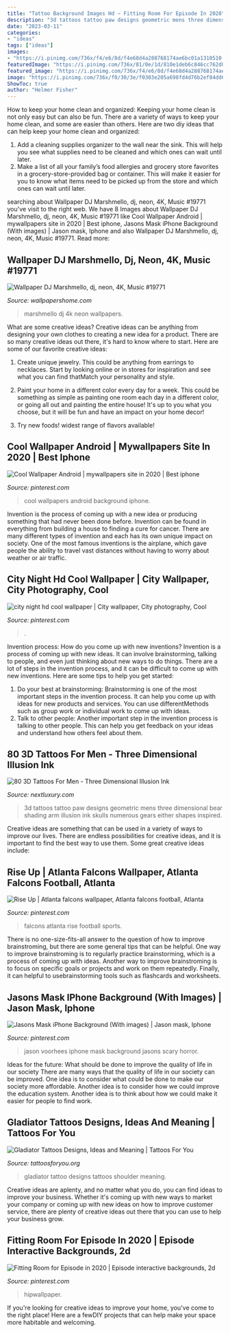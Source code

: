 ```yaml
---
title: "Tattoo Background Images Hd ~ Fitting Room For Episode In 2020"
description: "3d tattoos tattoo paw designs geometric mens three dimensional bear shading arm illusion ink skulls numerous gears either shapes inspired"
date: "2023-03-11"
categories:
- "ideas"
tags: ["ideas"]
images:
- "https://i.pinimg.com/736x/f4/e6/8d/f4e68d4a288768174ae6bc01a1310510.jpg"
featuredImage: "https://i.pinimg.com/736x/81/0e/1d/810e1deb6c846cc762d8ac2e1848b0e0.jpg"
featured_image: "https://i.pinimg.com/736x/f4/e6/8d/f4e68d4a288768174ae6bc01a1310510.jpg"
image: "https://i.pinimg.com/736x/f0/30/3e/f0303e205a698fd4d76b2ef84dd64ed2.jpg"
ShowToc: true
author: "Helmer Fisher"
---
```



How to keep your home clean and organized:
Keeping your home clean is not only easy but can also be fun. There are a variety of ways to keep your home clean, and some are easier than others. Here are two diy ideas that can help keep your home clean and organized:
1. Add a cleaning supplies organizer to the wall near the sink. This will help you see what supplies need to be cleaned and which ones can wait until later.
2. Make a list of all your family’s food allergies and grocery store favorites in a grocery-store-provided bag or container. This will make it easier for you to know what items need to be picked up from the store and which ones can wait until later.

	

		
searching about Wallpaper DJ Marshmello, dj, neon, 4K, Music #19771 you've visit to the right web. We have 8 Images about Wallpaper DJ Marshmello, dj, neon, 4K, Music #19771 like Cool Wallpaper Android | mywallpapers site in 2020 | Best iphone, Jasons Mask iPhone Background (With images) | Jason mask, Iphone and also Wallpaper DJ Marshmello, dj, neon, 4K, Music #19771. Read more:
		
    
## Wallpaper DJ Marshmello, Dj, Neon, 4K, Music #19771

<img loading=lazy src="https://wallpapershome.com/images/wallpapers/dj-marshmello-720x1280-dj-neon-4k-19771.jpg" onerror="this.onerror=null;this.src='https://tse4.mm.bing.net/th?id=OIP.oVtuI7dU2ypLFhxeNcOjbQHaNK&amp;pid=15.1';" alt="Wallpaper DJ Marshmello, dj, neon, 4K, Music #19771">

_Source: wallpapershome.com_

>marshmello dj 4k neon wallpapers. 

	

What are some creative ideas?
Creative ideas can be anything from designing your own clothes to creating a new idea for a product. There are so many creative ideas out there, it's hard to know where to start. Here are some of our favorite creative ideas:
1. Create unique jewelry. This could be anything from earrings to necklaces. Start by looking online or in stores for inspiration and see what you can find thatMatch your personality and style.

2. Paint your home in a different color every day for a week. This could be something as simple as painting one room each day in a different color, or going all out and painting the entire house! It's up to you what you choose, but it will be fun and have an impact on your home decor!

3. Try new foods! widest range of flavors available!

    
## Cool Wallpaper Android | Mywallpapers Site In 2020 | Best Iphone

<img loading=lazy src="https://i.pinimg.com/736x/08/4c/95/084c951c772a87eb599724411b34f2a5.jpg" onerror="this.onerror=null;this.src='https://tse1.mm.bing.net/th?id=OIP.S5-cD6sf4q9dK2kxS-MoigHaNJ&amp;pid=15.1';" alt="Cool Wallpaper Android | mywallpapers site in 2020 | Best iphone">

_Source: pinterest.com_

>cool wallpapers android background iphone. 

	

Invention is the process of coming up with a new idea or producing something that had never been done before. Invention can be found in everything from building a house to finding a cure for cancer. There are many different types of invention and each has its own unique impact on society. One of the most famous inventions is the airplane, which gave people the ability to travel vast distances without having to worry about weather or air traffic.

    
## City Night Hd Cool Wallpaper | City Wallpaper, City Photography, Cool

<img loading=lazy src="https://i.pinimg.com/736x/5c/d6/28/5cd628be7952ed87e9cff9ef5cd19eb7.jpg" onerror="this.onerror=null;this.src='https://tse3.mm.bing.net/th?id=OIP.fDYDo6GHdLhnpqYMBq2lcwHaNK&amp;pid=15.1';" alt="city night hd cool wallpaper | City wallpaper, City photography, Cool">

_Source: pinterest.com_

>. 

	

Invention process: How do you come up with new inventions?
Invention is a process of coming up with new ideas. It can involve brainstorming, talking to people, and even just thinking about new ways to do things. There are a lot of steps in the invention process, and it can be difficult to come up with new inventions. Here are some tips to help you get started: 
1. Do your best at brainstorming: Brainstorming is one of the most important steps in the invention process. It can help you come up with ideas for new products and services. You can use differentMethods such as group work or individual work to come up with ideas. 
2. Talk to other people: Another important step in the invention process is talking to other people. This can help you get feedback on your ideas and understand how others feel about them. 

    
## 80 3D Tattoos For Men - Three Dimensional Illusion Ink

<img loading=lazy src="http://nextluxury.com/wp-content/uploads/mens-3d-tattoos-paw-print.jpg" onerror="this.onerror=null;this.src='https://tse2.mm.bing.net/th?id=OIP.8MMThXwV5NC1CwZYXgo50QAAAA&amp;pid=15.1';" alt="80 3D Tattoos For Men - Three Dimensional Illusion Ink">

_Source: nextluxury.com_

>3d tattoos tattoo paw designs geometric mens three dimensional bear shading arm illusion ink skulls numerous gears either shapes inspired. 

	

Creative ideas are something that can be used in a variety of ways to improve our lives. There are endless possibilities for creative ideas, and it is important to find the best way to use them. Some great creative ideas include:

    
## Rise Up | Atlanta Falcons Wallpaper, Atlanta Falcons Football, Atlanta

<img loading=lazy src="https://i.pinimg.com/736x/f4/e6/8d/f4e68d4a288768174ae6bc01a1310510.jpg" onerror="this.onerror=null;this.src='https://tse4.mm.bing.net/th?id=OIP.YpIlRb-lZcJfL_jtVyzZ-QHaNK&amp;pid=15.1';" alt="Rise Up | Atlanta falcons wallpaper, Atlanta falcons football, Atlanta">

_Source: pinterest.com_

>falcons atlanta rise football sports. 

	

There is no one-size-fits-all answer to the question of how to improve brainstroming, but there are some general tips that can be helpful. One way to improve brainstroming is to regularly practice brainstorming, which is a process of coming up with ideas. Another way to improve brainstroming is to focus on specific goals or projects and work on them repeatedly. Finally, it can helpful to usebrainstorming tools such as flashcards and worksheets.

    
## Jasons Mask IPhone Background (With Images) | Jason Mask, Iphone

<img loading=lazy src="https://i.pinimg.com/736x/81/0e/1d/810e1deb6c846cc762d8ac2e1848b0e0.jpg" onerror="this.onerror=null;this.src='https://tse3.mm.bing.net/th?id=OIP.A0qHtPXTU2t57dgH3TQjjwAAAA&amp;pid=15.1';" alt="Jasons Mask iPhone Background (With images) | Jason mask, Iphone">

_Source: pinterest.com_

>jason voorhees iphone mask background jasons scary horror. 

	

Ideas for the future: What should be done to improve the quality of life in our society
There are many ways that the quality of life in our society can be improved. One idea is to consider what could be done to make our society more affordable. Another idea is to consider how we could improve the education system. Another idea is to think about how we could make it easier for people to find work.

    
## Gladiator Tattoos Designs, Ideas And Meaning | Tattoos For You

<img loading=lazy src="https://www.tattoosforyou.org/wp-content/uploads/2016/03/Gladiator-Tattoo-Shoulder.jpg" onerror="this.onerror=null;this.src='https://tse4.mm.bing.net/th?id=OIP.wWPAqvNAzoSen_tBOxjx3AHaJ4&amp;pid=15.1';" alt="Gladiator Tattoos Designs, Ideas and Meaning | Tattoos For You">

_Source: tattoosforyou.org_

>gladiator tattoo designs tattoos shoulder meaning. 

	

Creative ideas are aplenty, and no matter what you do, you can find ideas to improve your business. Whether it's coming up with new ways to market your company or coming up with new ideas on how to improve customer service, there are plenty of creative ideas out there that you can use to help your business grow.

    
## Fitting Room For Episode In 2020 | Episode Interactive Backgrounds, 2d

<img loading=lazy src="https://i.pinimg.com/736x/f0/30/3e/f0303e205a698fd4d76b2ef84dd64ed2.jpg" onerror="this.onerror=null;this.src='https://tse1.mm.bing.net/th?id=OIP.feOGJAZPbWXjEVX-UPFWpwHaNK&amp;pid=15.1';" alt="Fitting Room for Episode in 2020 | Episode interactive backgrounds, 2d">

_Source: pinterest.com_

>hipwallpaper. 

	

If you're looking for creative ideas to improve your home, you've come to the right place! Here are a fewDIY projects that can help make your space more habitable and welcoming.


